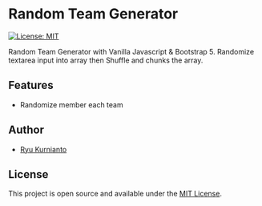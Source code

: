 # Random Team Generator

[![License: MIT](https://img.shields.io/badge/License-MIT-blue.svg)](https://opensource.org/licenses/MIT)

Random Team Generator with Vanilla Javascript & Bootstrap 5. Randomize textarea input into array then Shuffle and chunks the array.

## Features

- Randomize member each team

## Author

- [Ryu Kurnianto](https://github.com/ryuuwiz)

## License

This project is open source and available under the [MIT License](LICENSE.md).
